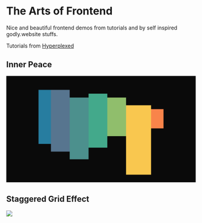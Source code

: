# The Arts of Frontend

Nice and beautiful frontend demos from tutorials and by self inspired godly.website stuffs.
  
Tutorials from [Hyperplexed](https://www.youtube.com/@Hyperplexed)

## Inner Peace

![](./demos/inner%20peace.gif)

## Staggered Grid Effect

![](./demos/sge.gif)
